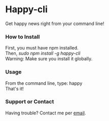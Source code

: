 # Happy-cli
Get happy news right from your command line!

### How to Install
First, you must have npm installed.<br>
Then, _sudo npm install -g happy-cli_<br>
Warning: Make sure you install it globally.

### Usage
From the command line, type: happy<br>
That's it!

### Support or Contact
Having trouble? Contact me per [email](mailto:h.orefice@gmail.com).
